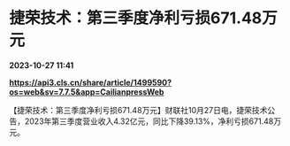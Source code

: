 # 捷荣技术：第三季度净利亏损671.48万元

**2023-10-27 11:41**

**https://api3.cls.cn/share/article/1499590?os=web&sv=7.7.5&app=CailianpressWeb**

【捷荣技术：第三季度净利亏损671.48万元】财联社10月27日电，捷荣技术公告，2023年第三季度营业收入4.32亿元，同比下降39.13%，净利亏损671.48万元。